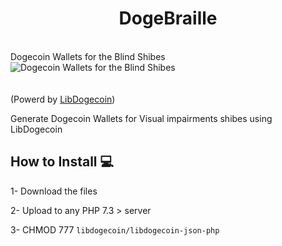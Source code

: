 <h1 align="center">
DogeBraille</h1>
<br>
 Dogecoin Wallets for the Blind Shibes
<br>
<img src="https://dogebraille/img/dogebraille_bg.png" alt="Dogecoin Wallets for the Blind Shibes" />
<br><br>

<br>
(Powerd by <a href="https://github.com/dogecoinfoundation/libdogecoin" alt="LibDogecoin" target="_blank"> LibDogecoin</a>)
<br>

Generate Dogecoin Wallets for Visual impairments shibes using LibDogecoin

## How to Install 💻

1- Download the files

2- Upload to any PHP 7.3 > server

3- CHMOD 777 ```libdogecoin/libdogecoin-json-php```
